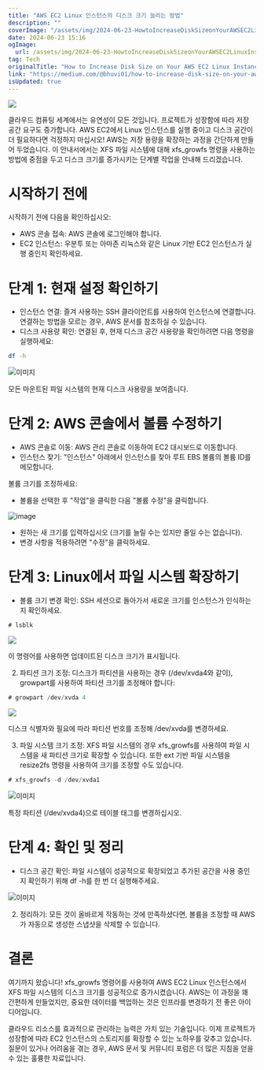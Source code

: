 ```yaml
---
title: "AWS EC2 Linux 인스턴스의 디스크 크기 늘리는 방법"
description: ""
coverImage: "/assets/img/2024-06-23-HowtoIncreaseDiskSizeonYourAWSEC2LinuxInstance_0.png"
date: 2024-06-23 15:16
ogImage:
  url: /assets/img/2024-06-23-HowtoIncreaseDiskSizeonYourAWSEC2LinuxInstance_0.png
tag: Tech
originalTitle: "How to Increase Disk Size on Your AWS EC2 Linux Instance"
link: "https://medium.com/@bhuvi01/how-to-increase-disk-size-on-your-aws-ec2-linux-instance-6fcd064e8222"
isUpdated: true
---
```


<img src="/assets/img/2024-06-23-HowtoIncreaseDiskSizeonYourAWSEC2LinuxInstance_0.png" />

클라우드 컴퓨팅 세계에서는 유연성이 모든 것입니다. 프로젝트가 성장함에 따라 저장 공간 요구도 증가합니다. AWS EC2에서 Linux 인스턴스를 실행 중이고 디스크 공간이 더 필요하다면 걱정하지 마십시오! AWS는 저장 용량을 확장하는 과정을 간단하게 만들어 두었습니다. 이 안내서에서는 XFS 파일 시스템에 대해 xfs_growfs 명령을 사용하는 방법에 중점을 두고 디스크 크기를 증가시키는 단계별 작업을 안내해 드리겠습니다.

# 시작하기 전에

시작하기 전에 다음을 확인하십시오:

<div class="content-ad"></div>

- AWS 콘솔 접속: AWS 콘솔에 로그인해야 합니다.
- EC2 인스턴스: 우분투 또는 아마존 리눅스와 같은 Linux 기반 EC2 인스턴스가 실행 중인지 확인하세요.

# 단계 1: 현재 설정 확인하기

- 인스턴스 연결: 즐겨 사용하는 SSH 클라이언트를 사용하여 인스턴스에 연결합니다. 연결하는 방법을 모르는 경우, AWS 문서를 참조하실 수 있습니다.
- 디스크 사용량 확인: 연결된 후, 현재 디스크 공간 사용량을 확인하려면 다음 명령을 실행하세요:

```bash
df -h
```

<div class="content-ad"></div>

![이미지](/assets/img/2024-06-23-HowtoIncreaseDiskSizeonYourAWSEC2LinuxInstance_1.png)

모든 마운트된 파일 시스템의 현재 디스크 사용량을 보여줍니다.

# 단계 2: AWS 콘솔에서 볼륨 수정하기

- AWS 콘솔로 이동: AWS 관리 콘솔로 이동하여 EC2 대시보드로 이동합니다.
- 인스턴스 찾기: "인스턴스" 아래에서 인스턴스를 찾아 루트 EBS 볼륨의 볼륨 ID를 메모합니다.

<div class="content-ad"></div>

볼륨 크기를 조정하세요:

- 볼륨을 선택한 후 "작업"을 클릭한 다음 "볼륨 수정"을 클릭합니다.

![image](/assets/img/2024-06-23-HowtoIncreaseDiskSizeonYourAWSEC2LinuxInstance_2.png)

- 원하는 새 크기를 입력하십시오 (크기를 늘릴 수는 있지만 줄일 수는 없습니다).
- 변경 사항을 적용하려면 "수정"을 클릭하세요.

<div class="content-ad"></div>

# 단계 3: Linux에서 파일 시스템 확장하기

- 볼륨 크기 변경 확인: SSH 세션으로 돌아가서 새로운 크기를 인스턴스가 인식하는지 확인하세요.

```js
# lsblk
```

<img src="/assets/img/2024-06-23-HowtoIncreaseDiskSizeonYourAWSEC2LinuxInstance_3.png" />

<div class="content-ad"></div>

이 명령어를 사용하면 업데이트된 디스크 크기가 표시됩니다.

2. 파티션 크기 조정: 디스크가 파티션을 사용하는 경우 (/dev/xvda4와 같이), growpart를 사용하여 파티션 크기를 조정해야 합니다:

```js
# growpart /dev/xvda 4
```

<img src="/assets/img/2024-06-23-HowtoIncreaseDiskSizeonYourAWSEC2LinuxInstance_4.png" />

<div class="content-ad"></div>

디스크 식별자와 필요에 따라 파티션 번호를 조정해 /dev/xvda를 변경하세요.

3. 파일 시스템 크기 조정: XFS 파일 시스템의 경우 xfs_growfs를 사용하여 파일 시스템을 새 파티션 크기로 확장할 수 있습니다. 또한 ext 기반 파일 시스템을 resize2fs 명령을 사용하여 크기를 조정할 수도 있습니다.

```js
# xfs_growfs -d /dev/xvda1
```

![이미지](/assets/img/2024-06-23-HowtoIncreaseDiskSizeonYourAWSEC2LinuxInstance_5.png)

<div class="content-ad"></div>

특정 파티션 (/dev/xvda4)으로 테이블 태그를 변경하십시오.

# 단계 4: 확인 및 정리

- 디스크 공간 확인: 파일 시스템이 성공적으로 확장되었고 추가된 공간을 사용 중인지 확인하기 위해 df -h를 한 번 더 실행해주세요.

![이미지](/assets/img/2024-06-23-HowtoIncreaseDiskSizeonYourAWSEC2LinuxInstance_6.png)

<div class="content-ad"></div>

2. 정리하기: 모든 것이 올바르게 작동하는 것에 만족하셨다면, 볼륨을 조정할 때 AWS가 자동으로 생성한 스냅샷을 삭제할 수 있습니다.

# 결론

여기까지 왔습니다! xfs_growfs 명령어를 사용하여 AWS EC2 Linux 인스턴스에서 XFS 파일 시스템의 디스크 크기를 성공적으로 증가시켰습니다. AWS는 이 과정을 꽤 간편하게 만들었지만, 중요한 데이터를 백업하는 것은 인프라를 변경하기 전 좋은 아이디어입니다.

클라우드 리소스를 효과적으로 관리하는 능력은 가치 있는 기술입니다. 이제 프로젝트가 성장함에 따라 EC2 인스턴스의 스토리지를 확장할 수 있는 노하우를 갖추고 있습니다. 질문이 있거나 어려움을 겪는 경우, AWS 문서 및 커뮤니티 포럼은 더 많은 지침을 얻을 수 있는 훌륭한 자료입니다.
